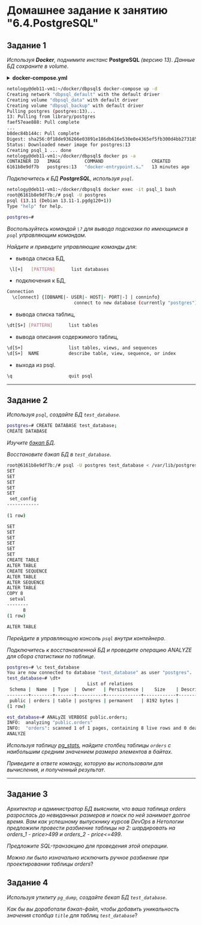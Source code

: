 # Домашнее задание к занятию "6.4.PostgreSQL"

## Задание 1

*Используя **Docker**, поднимите инстанс* **PostgreSQL** *(версию 13)*. *Данные БД сохраните в volume*.

<details><summary><b>docker-compose.yml</b></summary>

```yml
version: "3.7"

volumes:
  data: {}
  backup: {}

services:
  postgres:
    container_name: psql_1
    image: postgres:13
    restart: always
    environment:
      POSTGRES_PASSWORD: "123"
      POSTGERS_USER: "root"
      PGDATA: "/var/lib/postgresql/data/pgdata"
    volumes:
      - ./data:/var/lib/postgresql/data
      - ./backup:/var/lib/postgresql/backup
    ports:
      - "0.0.0.0:5432:5432"
```
</details>

```bash
netology@deb11-vm1:~/docker/dbpsql$ docker-compose up -d
Creating network "dbpsql_default" with the default driver
Creating volume "dbpsql_data" with default driver
Creating volume "dbpsql_backup" with default driver
Pulling postgres (postgres:13)...
13: Pulling from library/postgres
faef57eae888: Pull complete
...
b8dec84b144c: Pull complete
Digest: sha256:0f18de936266e03891e186db616e530e0e4365ef5fb300d4bb27318538b80604
Status: Downloaded newer image for postgres:13
Creating psql_1 ... done
netology@deb11-vm1:~/docker/dbpsql$ docker ps -a
CONTAINER ID   IMAGE         COMMAND                  CREATED          STATUS          PORTS                    NAMES
6161b8e9df7b   postgres:13   "docker-entrypoint.s…"   13 minutes ago   Up 13 minutes   0.0.0.0:5432->5432/tcp   psql_1

```

*Подключитесь к БД **PostgreSQL**, используя `psql`*.

```bash
netology@deb11-vm1:~/docker/dbpsql$ docker exec -it psql_1 bash
root@6161b8e9df7b:/# psql -U postgres
psql (13.11 (Debian 13.11-1.pgdg120+1))
Type "help" for help.

postgres=# 

```
*Воспользуйтесь командой `\?` для вывода подсказки по имеющимся в `psql` управляющим командам*.

*Найдите и приведите управляющие команды для*:

 - вывода списка БД,

```bash
 \l[+]   [PATTERN]      list databases
```
 - подключения к БД,

```bash
Connection
  \c[onnect] {[DBNAME|- USER|- HOST|- PORT|-] | conninfo}
                         connect to new database (currently "postgres")
```
 - вывода списка таблиц,

```bash
\dt[S+] [PATTERN]      list tables
```
 - вывода описания содержимого таблиц,

```bash
\d[S+]                 list tables, views, and sequences
\d[S+]  NAME           describe table, view, sequence, or index
```
 - выхода из psql.

```bash
\q                     quit psql
```
***

## Задание 2

*Используя `psql`, создайте БД `test_database`*.

```bash
postgres=# CREATE DATABASE test_database;
CREATE DATABASE
```
*Изучите [бэкап БД](./src/604/test_dump.sql)*.

*Восстановите бэкап БД в `test_database`*.

```bash
root@6161b8e9df7b:/# psql -U postgres test_database < /var/lib/postgresql/backup/test_dump.sql 
SET
SET
SET
SET
SET
 set_config 
------------
 
(1 row)

SET
SET
SET
SET
SET
SET
CREATE TABLE
ALTER TABLE
CREATE SEQUENCE
ALTER TABLE
ALTER SEQUENCE
ALTER TABLE
COPY 8
 setval 
--------
      8
(1 row)

ALTER TABLE
```
*Перейдите в управляющую консоль `psql` внутри контейнера*.

*Подключитесь к восстановленной БД и проведите операцию ANALYZE для сбора статистики по таблице*.

```bash
postgres=# \c test_database
You are now connected to database "test_database" as user "postgres".
test_database=# \dt+
                              List of relations
 Schema |  Name  | Type  |  Owner   | Persistence |    Size    | Description 
--------+--------+-------+----------+-------------+------------+-------------
 public | orders | table | postgres | permanent   | 8192 bytes | 
(1 row)

est_database=# ANALyZE VERBOSE public.orders;
INFO:  analyzing "public.orders"
INFO:  "orders": scanned 1 of 1 pages, containing 8 live rows and 0 dead rows; 8 rows in sample, 8 estimated total rows
ANALYZE
```
*Используя таблицу [pg_stats](https://postgrespro.ru/docs/postgresql/12/view-pg-stats), найдите столбец таблицы `orders` с наибольшим средним значением размера элементов в байтах*.

*Приведите в ответе команду, которую вы использовали для вычисления, и полученный результат*.

***

## Задание 3

*Архитектор и администратор БД выяснили, что ваша таблица orders разрослась до невиданных размеров и поиск по ней занимает долгое время. Вам как успешному выпускнику курсов DevOps в Нетологии предложили провести разбиение таблицы на 2: шардировать на orders_1 - price>499 и orders_2 - price<=499*.

*Предложите SQL-транзакцию для проведения этой операции*.

*Можно ли было изначально исключить ручное разбиение при проектировании таблицы orders*?



## Задание 4

*Используя утилиту `pg_dump`, создайте бекап БД `test_database`*.

*Как бы вы доработали бэкап-файл, чтобы добавить уникальность значения столбца `title` для таблиц `test_database`*?
